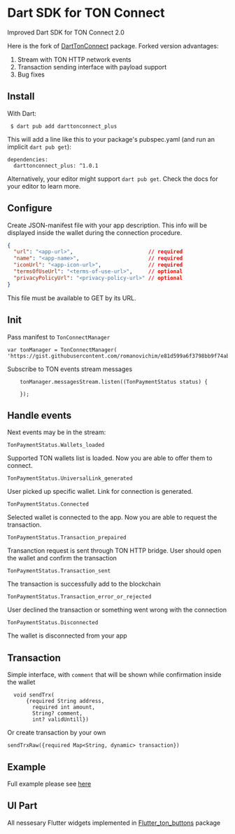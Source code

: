 # Dart SDK for TON Connect

Improved Dart SDK for TON Connect 2.0

Here is the fork of [DartTonConnect](https://github.com/romanovichim/dartTonconnect) package. Forked version advantages:
1. Stream with TON HTTP network events
2. Transaction sending interface with payload support
3. Bug fixes


## Install

With Dart:

	 $ dart pub add darttonconnect_plus
This will add a line like this to your package's pubspec.yaml (and run an implicit `dart pub get`):

	dependencies:
	  darttonconnect_plus: ^1.0.1
Alternatively, your editor might support `dart pub get`. Check the docs for your editor to learn more.


## Configure

Create JSON-manifest file with your app description. This info will be displayed inside the wallet during the connection procedure.

```json
{
  "url": "<app-url>",                        // required
  "name": "<app-name>",                      // required
  "iconUrl": "<app-icon-url>",               // required
  "termsOfUseUrl": "<terms-of-use-url>",     // optional
  "privacyPolicyUrl": "<privacy-policy-url>" // optional
}
```

This file must be available to GET by its URL.


## Init

Pass manifest to `TonConnectManager` 

```
var tonManager = TonConnectManager(
'https://gist.githubusercontent.com/romanovichim/e81d599a6f3798bb9f74ab1970a8b376/raw/43e00b0abc824ef272ac6d0f8083d21456602adf/gistfiletest.txt');
```

Subscribe to TON events stream messages

```
    tonManager.messagesStream.listen((TonPaymentStatus status) {
      
    });
```

## Handle events

Next events may be in the stream:

`TonPaymentStatus.Wallets_loaded`

Supported TON wallets list is loaded. Now you are able to offer them to connect.

`TonPaymentStatus.UniversalLink_generated`

User picked up specific wallet. Link for connection is generated.

`TonPaymentStatus.Connected`

Selected wallet is connected to the app. Now you are able to request the transaction.

`TonPaymentStatus.Transaction_prepaired`

Transanction request is sent through TON HTTP bridge. User should open the wallet and confirm the transaction

`TonPaymentStatus.Transaction_sent`

The transaction is successfully add to the blockchain

`TonPaymentStatus.Transaction_error_or_rejected`

User declined the transaction or something went wrong with the connection

`TonPaymentStatus.Disconnected`

The wallet is disconnected from your app


## Transaction

Simple interface, with `comment` that will be shown while confirmation inside the wallet

```
  void sendTrx(
      {required String address,
        required int amount,
        String? comment,
        int? validUntill})
```

Or create transaction by your own

```
sendTrxRaw({required Map<String, dynamic> transaction})
```


## Example

Full example please see [here](https://github.com/aap17/dart_ton_plus/blob/main/lib/example/ton_pay_screen.dart)


## UI Part

All nessesary Flutter widgets implemented in [Flutter_ton_buttons](https://pub.dev/packages/flutter_ton_buttons/versions) package
